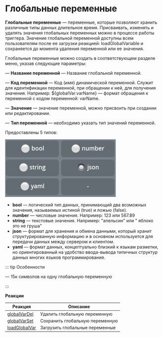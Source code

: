 # Глобальные переменные

**Глобальные переменные** — переменные, которые позволяют хранить различные типы данных длительное время. Присваивать, изменять и удалять значения глобальных переменных можно в процессе работы триггера. Значение глобальной переменной доступны всем пользователям после ее загрузки реакцией: loadGlobalVariable и сохраняется до момента удаления переменной или ее значения.

Глобальные переменные можно создать в соответствующем разделе меню, указав следующие параметры:

 — **Название переменной** — Название глобальной переменной.

 — **Код переменной** — Код (имя) динамической переменной. Служит для идентификации переменной, при обращении к ней, для получения значения. Например: ${globalVar.varName} — формат обращения к переменной с кодом переменной: varName.

 — **Значение** — значение переменной, можно присвоить при создании или редактировании.

 — **Тип переменной** — необходимо указать тип значений переменной.

Предоставлены 5 типов:


![](./1.png)
* **bool** — логический тип данных, принимающий два возможных значения, называемых истиной (true) и ложью (false).
* **number** — числовые значения. Например: 123 или 567.89
* **string** — текстовые значения. Например: "апельсин" или " яблоко это не груша"
* **json** — формат для хранения и обмена данными, который хранит структурированную информацию и в основном используется для передачи данных между сервером и клиентом.
* **yaml** — формат данных, концептуально близкий к языкам разметки, но ориентированный на удобство ввода-вывода типичных структур данных многих языков программирования.

::: tip  Особенности

— 15к символов на одну глобальную переменную

:::

 **Реакции**
 
| Реакция | Описание |
| --- | --- |
|[globalVarDel](/docs/admin/globalvar/globalvardel)|Удалить глобальную переменную|
|[globalVarSet](/docs/admin/globalvar/globalvarset)|Сохранить глобальную переменную|
|[loadGlobalVar](/docs/admin/globalvar/loadGlobalVar)|Загрузить глобальные переменные|
  
